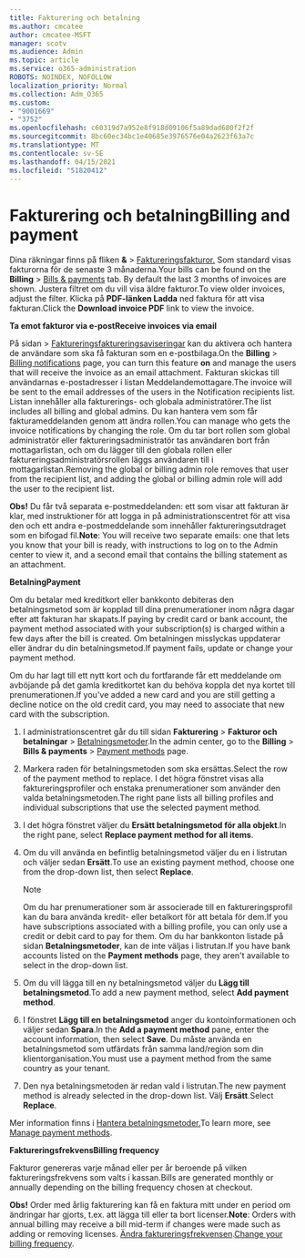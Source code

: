 ```yaml
---
title: Fakturering och betalning
ms.author: cmcatee
author: cmcatee-MSFT
manager: scotv
ms.audience: Admin
ms.topic: article
ms.service: o365-administration
ROBOTS: NOINDEX, NOFOLLOW
localization_priority: Normal
ms.collection: Adm_O365
ms.custom:
- "9001669"
- "3752"
ms.openlocfilehash: c60319d7a952e8f918d09106f5a89dad680f2f2f
ms.sourcegitcommit: 8bc60ec34bc1e40685e3976576e04a2623f63a7c
ms.translationtype: MT
ms.contentlocale: sv-SE
ms.lasthandoff: 04/15/2021
ms.locfileid: "51820412"
---
```

# <a name="billing-and-payment"></a><span data-ttu-id="53722-102">Fakturering och betalning</span><span class="sxs-lookup"><span data-stu-id="53722-102">Billing and payment</span></span>

<span data-ttu-id="53722-103">Dina räkningar finns på fliken **&**  >  [Faktureringsfakturor.](https://go.microsoft.com/fwlink/p/?linkid=848039)  Som standard visas fakturorna för de senaste 3 månaderna.</span><span class="sxs-lookup"><span data-stu-id="53722-103">Your bills can be found on the **Billing** > [Bills & payments](https://go.microsoft.com/fwlink/p/?linkid=848039) tab.  By default the last 3 months of invoices are shown.</span></span>  <span data-ttu-id="53722-104">Justera filtret om du vill visa äldre fakturor.</span><span class="sxs-lookup"><span data-stu-id="53722-104">To view older invoices, adjust the filter.</span></span>  <span data-ttu-id="53722-105">Klicka på **PDF-länken Ladda** ned faktura för att visa fakturan.</span><span class="sxs-lookup"><span data-stu-id="53722-105">Click the **Download invoice PDF** link to view the invoice.</span></span>

<span data-ttu-id="53722-106">**Ta emot fakturor via e-post**</span><span class="sxs-lookup"><span data-stu-id="53722-106">**Receive invoices via email**</span></span>

<span data-ttu-id="53722-107">På sidan  >  [Faktureringsfaktureringsaviseringar](https://go.microsoft.com/fwlink/p/?linkid=853212) kan du aktivera och hantera de användare som ska få fakturan som en  e-postbilaga.</span><span class="sxs-lookup"><span data-stu-id="53722-107">On the **Billing** > [Billing notifications](https://go.microsoft.com/fwlink/p/?linkid=853212) page, you can turn this feature **on** and manage the users that will receive the invoice as an email attachment.</span></span> <span data-ttu-id="53722-108">Fakturan skickas till användarnas e-postadresser i listan Meddelandemottagare.</span><span class="sxs-lookup"><span data-stu-id="53722-108">The invoice will be sent to the email addresses of the users in the Notification recipients list.</span></span> <span data-ttu-id="53722-109">Listan innehåller alla fakturerings- och globala administratörer.</span><span class="sxs-lookup"><span data-stu-id="53722-109">The list includes all billing and global admins.</span></span>  <span data-ttu-id="53722-110">Du kan hantera vem som får fakturameddelanden genom att ändra rollen.</span><span class="sxs-lookup"><span data-stu-id="53722-110">You can manage who gets the invoice notifications by changing the role.</span></span>  <span data-ttu-id="53722-111">Om du tar bort rollen som global administratör eller faktureringsadministratör tas användaren bort från mottagarlistan, och om du lägger till den globala rollen eller faktureringsadministratörsrollen läggs användaren till i mottagarlistan.</span><span class="sxs-lookup"><span data-stu-id="53722-111">Removing the global or billing admin role removes that user from the recipient list, and adding the global or billing admin role will add the user to the recipient list.</span></span>

<span data-ttu-id="53722-112">**Obs!** Du får två separata e-postmeddelanden: ett som visar att fakturan är klar, med instruktioner för att logga in på administrationscentret för att visa den och ett andra e-postmeddelande som innehåller faktureringsutdraget som en bifogad fil.</span><span class="sxs-lookup"><span data-stu-id="53722-112">**Note**: You will receive two separate emails: one that lets you know that your bill is ready, with instructions to log on to the Admin center to view it, and a second email that contains the billing statement as an attachment.</span></span>

<span data-ttu-id="53722-113">**Betalning**</span><span class="sxs-lookup"><span data-stu-id="53722-113">**Payment**</span></span>

<span data-ttu-id="53722-114">Om du betalar med kreditkort eller bankkonto debiteras den betalningsmetod som är kopplad till dina prenumerationer inom några dagar efter att fakturan har skapats.</span><span class="sxs-lookup"><span data-stu-id="53722-114">If paying by credit card or bank account, the payment method associated with your subscription(s) is charged within a few days after the bill is created.</span></span> <span data-ttu-id="53722-115">Om betalningen misslyckas uppdaterar eller ändrar du din betalningsmetod.</span><span class="sxs-lookup"><span data-stu-id="53722-115">If payment fails, update or change your payment method.</span></span>

<span data-ttu-id="53722-116">Om du har lagt till ett nytt kort och du fortfarande får ett meddelande om avböjande på det gamla kreditkortet kan du behöva koppla det nya kortet till prenumerationen.</span><span class="sxs-lookup"><span data-stu-id="53722-116">If you've added a new card and you are still getting a decline notice on the old credit card, you may need to associate that new card with the subscription.</span></span>

1. <span data-ttu-id="53722-117">I administrationscentret går du till sidan **Fakturering** > **Fakturor och betalningar** > [Betalningsmetoder](https://go.microsoft.com/fwlink/p/?linkid=2018806).</span><span class="sxs-lookup"><span data-stu-id="53722-117">In the admin center, go to the **Billing** > **Bills & payments** > [Payment methods](https://go.microsoft.com/fwlink/p/?linkid=2018806) page.</span></span>

2. <span data-ttu-id="53722-118">Markera raden för betalningsmetoden som ska ersättas.</span><span class="sxs-lookup"><span data-stu-id="53722-118">Select the row of the payment method to replace.</span></span> <span data-ttu-id="53722-119">I det högra fönstret visas alla faktureringsprofiler och enstaka prenumerationer som använder den valda betalningsmetoden.</span><span class="sxs-lookup"><span data-stu-id="53722-119">The right pane lists all billing profiles and individual subscriptions that use the selected payment method.</span></span>

3. <span data-ttu-id="53722-120">I det högra fönstret väljer du **Ersätt betalningsmetod för alla objekt**.</span><span class="sxs-lookup"><span data-stu-id="53722-120">In the right pane, select **Replace payment method for all items**.</span></span>

4. <span data-ttu-id="53722-121">Om du vill använda en befintlig betalningsmetod väljer du en i listrutan och väljer sedan **Ersätt**.</span><span class="sxs-lookup"><span data-stu-id="53722-121">To use an existing payment method, choose one from the drop-down list, then select **Replace**.</span></span>

    > [!NOTE]
    > <span data-ttu-id="53722-122">Om du har prenumerationer som är associerade till en faktureringsprofil kan du bara använda kredit- eller betalkort för att betala för dem.</span><span class="sxs-lookup"><span data-stu-id="53722-122">If you have subscriptions associated with a billing profile, you can only use a credit or debit card to pay for them.</span></span> <span data-ttu-id="53722-123">Om du har bankkonton listade på sidan **Betalningsmetoder**, kan de inte väljas i listrutan.</span><span class="sxs-lookup"><span data-stu-id="53722-123">If you have bank accounts listed on the **Payment methods** page, they aren't available to select in the drop-down list.</span></span>

5. <span data-ttu-id="53722-124">Om du vill lägga till en ny betalningsmetod väljer du **Lägg till betalningsmetod**.</span><span class="sxs-lookup"><span data-stu-id="53722-124">To add a new payment method, select **Add payment method**.</span></span>

6. <span data-ttu-id="53722-125">I fönstret **Lägg till en betalningsmetod** anger du kontoinformationen och väljer sedan **Spara**.</span><span class="sxs-lookup"><span data-stu-id="53722-125">In the **Add a payment method** pane, enter the account information, then select **Save**.</span></span> <span data-ttu-id="53722-126">Du måste använda en betalningsmetod som utfärdats från samma land/region som din klientorganisation.</span><span class="sxs-lookup"><span data-stu-id="53722-126">You must use a payment method from the same country as your tenant.</span></span>

7. <span data-ttu-id="53722-127">Den nya betalningsmetoden är redan vald i listrutan.</span><span class="sxs-lookup"><span data-stu-id="53722-127">The new payment method is already selected in the drop-down list.</span></span> <span data-ttu-id="53722-128">Välj **Ersätt**.</span><span class="sxs-lookup"><span data-stu-id="53722-128">Select **Replace**.</span></span>

<span data-ttu-id="53722-129">Mer information finns i [Hantera betalningsmetoder.](https://docs.microsoft.com/microsoft-365/commerce/billing-and-payments/manage-payment-methods)</span><span class="sxs-lookup"><span data-stu-id="53722-129">To learn more, see [Manage payment methods](https://docs.microsoft.com/microsoft-365/commerce/billing-and-payments/manage-payment-methods).</span></span>

<span data-ttu-id="53722-130">**Faktureringsfrekvens**</span><span class="sxs-lookup"><span data-stu-id="53722-130">**Billing frequency**</span></span>

<span data-ttu-id="53722-131">Fakturor genereras varje månad eller per år beroende på vilken faktureringsfrekvens som valts i kassan.</span><span class="sxs-lookup"><span data-stu-id="53722-131">Bills are generated monthly or annually depending on the billing frequency chosen at checkout.</span></span>  

<span data-ttu-id="53722-132">**Obs!** Order med årlig fakturering kan få en faktura mitt under en period om ändringar har gjorts, t.ex. att lägga till eller ta bort licenser.</span><span class="sxs-lookup"><span data-stu-id="53722-132">**Note**: Orders with annual billing may receive a bill mid-term if changes were made such as adding or removing licenses.</span></span> <span data-ttu-id="53722-133">[Ändra faktureringsfrekvensen](https://docs.microsoft.com/microsoft-365/commerce/billing-and-payments/change-payment-frequency).</span><span class="sxs-lookup"><span data-stu-id="53722-133">[Change your billing frequency](https://docs.microsoft.com/microsoft-365/commerce/billing-and-payments/change-payment-frequency).</span></span>
